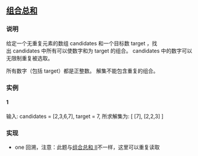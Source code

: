 ## [组合总和](https://leetcode-cn.com/problems/combination-sum/)
### 说明

给定一个无重复元素的数组 candidates 和一个目标数 target ，找出 candidates 中所有可以使数字和为 target 的组合。
candidates 中的数字可以无限制重复被选取。

所有数字（包括 target）都是正整数。
解集不能包含重复的组合。

### 实例
#### 1

输入: candidates = [2,3,6,7], target = 7,
所求解集为:
[
  [7],
  [2,2,3]
]

### 实现
* one 回溯，注意：此题与[组合总和 II](https://leetcode-cn.com/problems/combination-sum-ii/)不一样，这里可以重复读取